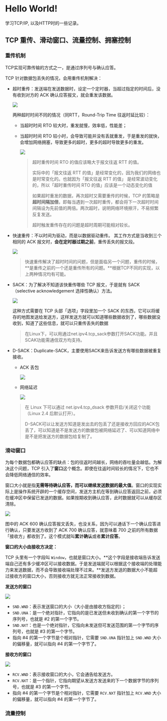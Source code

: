 # Hello World!
学习TCP/IP, 以及HTTP时的一些记录。

## TCP 重传、滑动窗口、流量控制、拥塞控制

### 重传机制

TCP实现可靠传输的方式之一，是通过序列号与确认应答。

 TCP 针对数据包丢失的情况，会⽤重传机制解决：

* 超时重传：发送端在发送数据时，设定⼀个定时器，当超过指定的时间后，没有收到对⽅的 ACK 确认应答报⽂，就会重发该数据。

  ![](https://raw.githubusercontent.com/chenwk96/picgoImage/main/20210705200538.png)

  两种超时时间不同的情况（同RTT，Round-Trip Time 往返时延比较）：

  * 当超时时间 RTO 较⼤时，重发就慢，效率低，性能差； 

  * 当超时时间 RTO 较⼩时，会导致可能并没有丢就重发，于是重发的就快，会增加⽹络拥塞，导致更多的超时，更多的超时导致更多的重发。

    ![](https://raw.githubusercontent.com/chenwk96/picgoImage/main/20210705201130.png)

    > 超时重传时间 RTO 的值应该略⼤于报⽂往返 RTT 的值。
    >
    > 实际中的「报⽂往返 RTT 的值」是经常变化的，因为我们的网络也是时常变化的。也就因为「报⽂往返 RTT 的值」 是经常波动变化的，所以「超时重传时间 RTO 的值」应该是⼀个动态变化的值
    >
    > 如果超时重发的数据，再次超时⼜需要重传的时候，TCP 的策略是**超时间隔加倍**，即每当遇到一次超时重传，都会将下一次超时时间间隔设为先前值的两倍。两次超时，说明网络环境擦汗，不易频繁反复发送。
    >
    > 超时触发重传存在的问题是超时周期可能相对较⻓。

* 快速重传：不以时间为驱动，而是以数据驱动重传。 其⼯作⽅式是当收到三个相同的 ACK 报⽂时，**会在定时器过期之前**，重传丢失的报⽂段。

  ![](https://raw.githubusercontent.com/chenwk96/picgoImage/main/20210705201838.png)

  > 快速重传解决了超时时间的问题，但是面临另一个问题，重传的时候，**是重传之前的一个还是重传所有的问题。**根据TCP不同的实现，以上两种情况均有可能。

* SACK：为了解决不知道该快重传哪些 TCP 报⽂，于是就有 SACK （selective acknowledgement 选择性确认）方法。

  ![](https://raw.githubusercontent.com/chenwk96/picgoImage/main/20210705202400.png)

  这种方式需要在 TCP 头部「选项」字段里加⼀个 SACK 的东西，它可以将缓存的地图发送给发送方，这样发送方就可以知道哪些数据收到了，哪些数据没收到，知道了这些信息，就可以只重传丢失的数据

  > 在Linux下，可以用通过net.ipv4.tcp_sack参数打开SACK功能。并且SCAK功能需通信双方均支持。

* D-SACK：Duplicate-SACK，主要使用SACK来告诉发送方有哪些数据被重复接收。

  * ACK 丢包

    ![](https://raw.githubusercontent.com/chenwk96/picgoImage/main/20210705203505.png)

  * 网络延迟

    ![](https://raw.githubusercontent.com/chenwk96/picgoImage/main/20210705203626.png)

  > 在 Linux 下可以通过 net.ipv4.tcp_dsack 参数开启/关闭这个功能（Linux 2.4 后默认打开）。
  >
  > D-SACK可以让发送方知道是发出去的包丢了还是接收方回应的ACK包丢了，可以知道是不是发送方的数据包被网络延迟了、可以知道网络中是不是把发送方的数据包给复制了。



### 滑动窗口

为每个数据包都确认应答的缺点：包的往返时间越长，网络的吞吐量会越低。为解决这个问题，TCP 引入了**窗口**这个概念。即使在往返时间较长的情况下，它也不会降低网络通信的效率。

窗口大小就是指**无需等待确认应答，而可以继续发送数据的最大值**。窗口的实现实际上是操作系统开辟的一个缓存空间，发送方主机在等到确认应答返回之前，必须在缓冲区中保留已发送的数据。如果按期收到确认应答，此时数据就可以从缓存区清除。

![](https://raw.githubusercontent.com/chenwk96/picgoImage/main/20210705204640.png)

图中的 ACK 600 确认应答报文丢失，也没关系，因为可以通话下一个确认应答进行确认，只要发送方收到了 ACK 700 确认应答，就意味着 700 之前的所有数据「接收方」都收到了。这个模式就叫**累计确认**或者**累计应答**。

**窗口的大小由接收方决定：**

TCP 头里有一个字段叫 `Window`，也就是窗口大小。**这个字段是接收端告诉发送端自己还有多少缓冲区可以接收数据。于是发送端就可以根据这个接收端的处理能力来发送数据，而不会导致接收端处理不过来。**发送方发送的数据大小不能超过接收方的窗口大小，否则接收方就无法正常接收到数据。

**发送方的窗口**

![](https://raw.githubusercontent.com/chenwk96/picgoImage/main/20210705205743.png)

- `SND.WND`：表示发送窗口的大小（大小是由接收方指定的）；
- `SND.UNA`：是一个绝对指针，它指向的是已发送但未收到确认的第一个字节的序列号，也就是 #2 的第一个字节。
- `SND.NXT`：也是一个绝对指针，它指向未发送但可发送范围的第一个字节的序列号，也就是 #3 的第一个字节。
- 指向 #4 的第一个字节是个相对指针，它需要 `SND.UNA` 指针加上 `SND.WND` 大小的偏移量，就可以指向 #4 的第一个字节了。

**接收方的窗口**

![](https://raw.githubusercontent.com/chenwk96/picgoImage/main/20210705205624.png)

- `RCV.WND`：表示接收窗口的大小，它会通告给发送方。
- `RCV.NXT`：是一个指针，它指向期望从发送方发送来的下一个数据字节的序列号，也就是 #3 的第一个字节。
- 指向 #4 的第一个字节是个相对指针，它需要 `RCV.NXT` 指针加上 `RCV.WND` 大小的偏移量，就可以指向 #4 的第一个字节了。

### 流量控制

